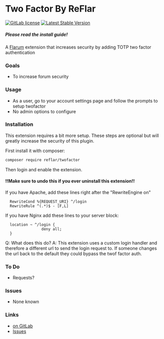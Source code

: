 # Two Factor By ReFlar

[![GitLab license](https://img.shields.io/badge/license-MIT-blue.svg)](https://gitlab.com/ReDevelopers/ReFlar/twofactor/blob/master/LICENSE) [![Latest Stable Version](https://img.shields.io/packagist/v/reflar/twofactor.svg)](https://gitlab.com/ReDevelopers/ReFlar/twofactor/)

##### Please read the install guide!

A [Flarum](http://flarum.org) extension that increases security by adding TOTP two factor authentication

### Goals

- To increase forum security

### Usage

- As a user, go to your account settings page and follow the prompts to setup twofactor
- No admin options to configure

### Installation

This extension requires a bit more setup. These steps are optional but will greatly increase the security of this plugin.

First install it with composer:

```bash
composer require reflar/twofactor
```

Then login and enable the extension.

#### !!Make sure to undo this if you ever uninstall this extension!!

If you have Apache, add these lines right after the "RewriteEngine on"

```
  RewriteCond %{REQUEST_URI} ^/login
  RewriteRule ^(.*)$ - [F,L]
```

If you have Nginx add these lines to your server block:

```
  location ~ ^/login {
                deny all;
  }
```

Q: What does this do?
A: This extension uses a custom login handler and therefore a different url to send the login request to. If someone changes the url back to the default they could bypass the twof factor auth.
### To Do

- Requests?

### Issues

- None known


### Links

- [on GitLab](https://gitlab.com/ReDevelopers/ReFlar/twofactor)
- [Issues](https://gitlab.com/ReDevelopers/ReFlar/twofactor/issues)
